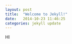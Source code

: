 ```yaml
---
layout: post
title:  "Welcome to Jekyll!"
date:   2014-10-23 11:46:25
categories: jekyll update
---
```


HI